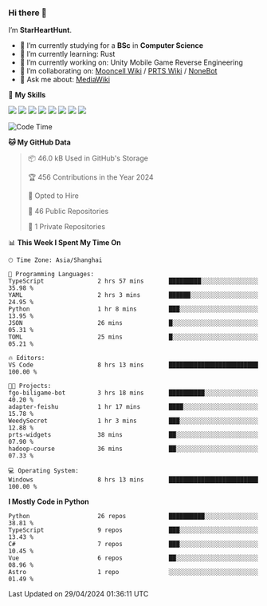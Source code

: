 ### Hi there 👋

I’m **StarHeartHunt**.

- 🏫 I’m currently studying for a **BSc** in **Computer Science**
- 🌱 I’m currently learning: Rust
- 🔭 I’m currently working on: Unity Mobile Game Reverse Engineering
- 👯 I’m collaborating on: [Mooncell Wiki](https://fgo.wiki/) / [PRTS Wiki](http://prts.wiki/) / [NoneBot](https://github.com/nonebot)
- 💬 Ask me about: [MediaWiki](https://www.mediawiki.org)

🌟 **My Skills**

![](https://img.shields.io/badge/-Python-3e74a2?style=flat-square&logo=Python&logoColor=fff)
![](https://img.shields.io/badge/-Node.js-339933?style=flat-square&logo=node.js&logoColor=fff)
![](https://img.shields.io/badge/-Vue-4fc08d?style=flat-square&logo=vue.js&logoColor=fff)
![](https://img.shields.io/badge/-React-2d98ce?style=flat-square&logo=React&logoColor=fff)
![](https://img.shields.io/badge/-TypeScript-3178C6?style=flat-square&logo=TypeScript&logoColor=fff)
![](https://img.shields.io/badge/-Docker-2496ED?style=flat-square&logo=Docker&logoColor=fff)
![](https://img.shields.io/badge/-Linux-000000?style=flat-square&logo=Linux&logoColor=fff)
![](https://img.shields.io/badge/-Dotnet-512bd4?style=flat-square&logo=.net&logoColor=fff)

<!--START_SECTION:waka-->
![Code Time](http://img.shields.io/badge/Code%20Time-992%20hrs%2031%20mins-blue)

**🐱 My GitHub Data** 

> 📦 46.0 kB Used in GitHub's Storage 
 > 
> 🏆 456 Contributions in the Year 2024
 > 
> 💼 Opted to Hire
 > 
> 📜 46 Public Repositories 
 > 
> 🔑 1 Private Repositories 
 > 
📊 **This Week I Spent My Time On** 

```text
🕑︎ Time Zone: Asia/Shanghai

💬 Programming Languages: 
TypeScript               2 hrs 57 mins       █████████░░░░░░░░░░░░░░░░   35.98 % 
YAML                     2 hrs 3 mins        ██████░░░░░░░░░░░░░░░░░░░   24.95 % 
Python                   1 hr 8 mins         ███░░░░░░░░░░░░░░░░░░░░░░   13.95 % 
JSON                     26 mins             █░░░░░░░░░░░░░░░░░░░░░░░░   05.31 % 
TOML                     25 mins             █░░░░░░░░░░░░░░░░░░░░░░░░   05.21 % 

🔥 Editors: 
VS Code                  8 hrs 13 mins       █████████████████████████   100.00 % 

🐱‍💻 Projects: 
fgo-biligame-bot         3 hrs 18 mins       ██████████░░░░░░░░░░░░░░░   40.20 % 
adapter-feishu           1 hr 17 mins        ████░░░░░░░░░░░░░░░░░░░░░   15.78 % 
WeedySecret              1 hr 3 mins         ███░░░░░░░░░░░░░░░░░░░░░░   12.88 % 
prts-widgets             38 mins             ██░░░░░░░░░░░░░░░░░░░░░░░   07.90 % 
hadoop-course            36 mins             ██░░░░░░░░░░░░░░░░░░░░░░░   07.33 % 

💻 Operating System: 
Windows                  8 hrs 13 mins       █████████████████████████   100.00 % 
```

**I Mostly Code in Python** 

```text
Python                   26 repos            ██████████░░░░░░░░░░░░░░░   38.81 % 
TypeScript               9 repos             ███░░░░░░░░░░░░░░░░░░░░░░   13.43 % 
C#                       7 repos             ███░░░░░░░░░░░░░░░░░░░░░░   10.45 % 
Vue                      6 repos             ██░░░░░░░░░░░░░░░░░░░░░░░   08.96 % 
Astro                    1 repo              ░░░░░░░░░░░░░░░░░░░░░░░░░   01.49 % 
```




 Last Updated on 29/04/2024 01:36:11 UTC
<!--END_SECTION:waka-->
